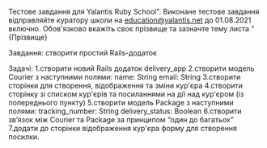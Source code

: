 Тестове завдання для Yalantis Ruby School".
    Виконане тестове завдання відправляйте куратору школи на education@yalantis.net  до 01.08.2021 включно. 
    Обов'язково вкажіть своє прізвище та зазначте тему листа "{Прізвище} 

Завдання:
    створити простий Rails-додаток

Задачі:
    1.створити новий Rails додаток delivery_app
    2.створити модель Courier з наступними полями:
        name: String
        email: String
    3.створити сторінки для створення, відображення та зміни кур'єра
    4.створити сторінку зі списком кур'єрів та посиланнями на дії над кур'єром (із попереднього пункту)
    5.створити модель Package з наступними полями:
        tracking_number: String
        delivery_status: Boolean
    6.створити зв’язок між Courier та Package за принципом “один до багатьох”
    7.додати до сторінки відображення кур'єра форму для створення посилки.
